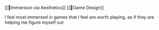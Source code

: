 [[🌱Immersion via Aesthetics]] [[🌱Game Design]]

I feel most immersed in games that I feel are worth playing, as if they are helping me figure myself out